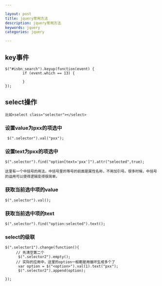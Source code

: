 ```yaml
---

layout: post
title: jquery常用方法
description: jquery常用方法
keywords: jquery
categories: jquery

---
```



## key事件
	$("#isbn_search").keyup(function(event) {
			if (event.which == 13) {
							
			}
	});
## select操作
	比如<select class="selector"></select>

### 设置value为pxx的项选中

     $(".selector").val("pxx");

### 设置text为pxx的项选中

    $(".selector").find("option[text='pxx']").attr("selected",true);

    这里有一个中括号的用法，中括号里的等号的前面是属性名称，不用加引号。很多时候，中括号的运用可以使得逻辑变得很简单。

### 获取当前选中项的value

    $(".selector").val();

### 获取当前选中项的text

    $(".selector").find("option:selected").text();
### select的级联

	$(".selector1").change(function(){
	     // 先清空第二个
	      $(".selector2").empty();
	     // 实际的应用中，这里的option一般都是用循环生成多个了
	      var option = $("<option>").val(1).text("pxx");
	      $(".selector2").append(option);
	
	});